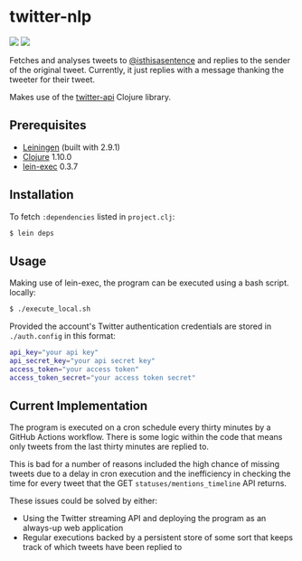 # twitter-nlp

![](https://github.com/blairnangle/twitter-nlp/workflows/CI/badge.svg) ![](https://github.com/blairnangle/twitter-nlp/workflows/Cron/badge.svg)

Fetches and analyses tweets to [@isthisasentence](https://twitter.com/isthisasentence) and replies to the sender of the
original tweet. Currently, it just replies with a message thanking the tweeter for their tweet.

Makes use of the [twitter-api](https://github.com/adamwynne/twitter-api) Clojure library.

## Prerequisites

* [Leiningen](https://github.com/technomancy/leiningen) (built with 2.9.1)
* [Clojure](https://github.com/clojure/clojure) 1.10.0
* [lein-exec](https://github.com/kumarshantanu/lein-exec) 0.3.7

## Installation

To fetch `:dependencies` listed in `project.clj`:

```bash
$ lein deps
```

## Usage

Making use of lein-exec, the program can be executed using a bash script. locally:

```bash
$ ./execute_local.sh
```

Provided the account's Twitter authentication credentials are stored in `./auth.config` in this format:

```bash
api_key="your api key"
api_secret_key="your api secret key"
access_token="your access token"
access_token_secret="your access token secret"
```

## Current Implementation

The program is executed on a cron schedule every thirty minutes by a GitHub Actions workflow. There is some logic 
within the code that means only tweets from the last thirty minutes are replied to.

This is bad for a number of reasons included the high chance of missing tweets due to a delay in cron execution and 
the inefficiency in checking the time for every tweet that the GET `statuses/mentions_timeline` API returns.

These issues could be solved by either:
* Using the Twitter streaming API and deploying the program as an always-up web application
* Regular executions backed by a persistent store of some sort that keeps track of which tweets have been replied to
